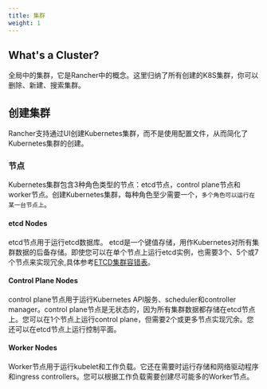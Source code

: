 ```yaml
---
title: 集群
weight: 1
---
```


## What's a Cluster?

全局中的集群，它是Rancher中的概念。这里归纳了所有创建的K8S集群，你可以删除、新建、搜索集群。

## 创建集群

Rancher支持通过UI创建Kubernetes集群，而不是使用配置文件，从而简化了Kubernetes集群的创建。

### 节点

Kubernetes集群包含3种角色类型的节点：etcd节点，control plane节点和worker节点。创建Kubernetes集群，每种角色至少需要一个，`多个角色可以运行在某一台节点上`。

#### etcd Nodes

etcd节点用于运行etcd数据库。 etcd是一个键值存储，用作Kubernetes对所有集群数据的后备存储。即使您可以在单个节点上运行etcd实例，也需要3个、5个或7个节点来实现冗余,具体参考[ETCD集群容错表](/docs/rancher/v2.x/cn/installation/basic-environment-configuration/#7、ETCD集群容错表)。

#### Control Plane Nodes

control plane节点用于运行Kubernetes API服务、scheduler和controller manager。control plane节点是无状态的，因为所有集群数据都存储在etcd节点上。您可以在1个节点上运行control plane，但需要2个或更多节点实现冗余。您还可以在etcd节点上运行控制平面。

#### Worker Nodes

Worker节点用于运行kubelet和工作负载。它还在需要时运行存储和网络驱动程序和ingress controllers。您可以根据工作负载需要创建尽可能多的Worker节点。